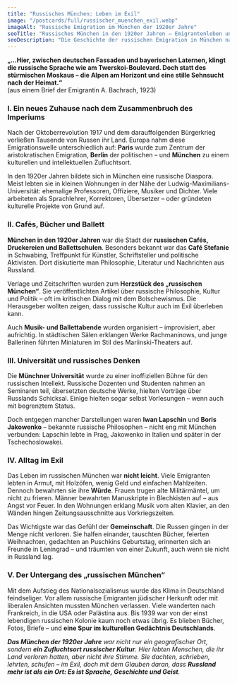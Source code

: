 ```yaml
---
title: "Russisches München: Leben im Exil"
image: "/postcards/full/russischer_muenchen_exil.webp"
imageAlt: "Russische Emigration im München der 1920er Jahre"
seoTitle: "Russisches München in den 1920er Jahren – Emigrantenleben und kulturelles Gedächtnis"
seoDescription: "Die Geschichte der russischen Emigration in München nach 1917: Cafés, Universität, Verlage und Leben im Exil."
---
```


**„…Hier, zwischen deutschen Fassaden und bayerischen Laternen, klingt die russische Sprache wie am Twerskoi-Boulevard. Doch statt des stürmischen Moskaus – die Alpen am Horizont und eine stille Sehnsucht nach der Heimat.“**  
(aus einem Brief der Emigrantin A. Bachrach, 1923)

### I. Ein neues Zuhause nach dem Zusammenbruch des Imperiums
Nach der Oktoberrevolution 1917 und dem darauffolgenden Bürgerkrieg verließen Tausende von Russen ihr Land. Europa nahm diese Emigrationswelle unterschiedlich auf: **Paris** wurde zum Zentrum der aristokratischen Emigration, **Berlin** der politischen – und **München** zu einem kulturellen und intellektuellen Zufluchtsort.

In den 1920er Jahren bildete sich in München eine russische Diaspora. Meist lebten sie in kleinen Wohnungen in der Nähe der Ludwig-Maximilians-Universität: ehemalige Professoren, Offiziere, Musiker und Dichter. Viele arbeiteten als Sprachlehrer, Korrektoren, Übersetzer – oder gründeten kulturelle Projekte von Grund auf.

### II. Cafés, Bücher und Ballett
**München in den 1920er Jahren** war die Stadt der **russischen Cafés, Druckereien und Ballettschulen**. Besonders bekannt war das **Café Stefanie** in Schwabing, Treffpunkt für Künstler, Schriftsteller und politische Aktivisten. Dort diskutierte man Philosophie, Literatur und Nachrichten aus Russland.

Verlage und Zeitschriften wurden zum **Herzstück des „russischen München“**. Sie veröffentlichten Artikel über russische Philosophie, Kultur und Politik – oft im kritischen Dialog mit dem Bolschewismus. Die Herausgeber wollten zeigen, dass russische Kultur auch im Exil überleben kann.

Auch **Musik- und Ballettabende** wurden organisiert – improvisiert, aber aufrichtig. In städtischen Sälen erklangen Werke Rachmaninows, und junge Ballerinen führten Miniaturen im Stil des Mariinski-Theaters auf.

### III. Universität und russisches Denken
Die **Münchner Universität** wurde zu einer inoffiziellen Bühne für den russischen Intellekt. Russische Dozenten und Studenten nahmen an Seminaren teil, übersetzten deutsche Werke, hielten Vorträge über Russlands Schicksal. Einige hielten sogar selbst Vorlesungen – wenn auch mit begrenztem Status.

Doch entgegen mancher Darstellungen waren **Iwan Lapschin** und **Boris Jakowenko** – bekannte russische Philosophen – nicht eng mit München verbunden: Lapschin lebte in Prag, Jakowenko in Italien und später in der Tschechoslowakei.

### IV. Alltag im Exil
Das Leben im russischen München war **nicht leicht**. Viele Emigranten lebten in Armut, mit Holzöfen, wenig Geld und einfachen Mahlzeiten. Dennoch bewahrten sie ihre **Würde**. Frauen trugen alte Militärmäntel, um nicht zu frieren. Männer bewahrten Manuskripte in Blechkisten auf – aus Angst vor Feuer. In den Wohnungen erklang Musik vom alten Klavier, an den Wänden hingen Zeitungsausschnitte aus Vorkriegszeiten.

Das Wichtigste war das Gefühl der **Gemeinschaft**. Die Russen gingen in der Menge nicht verloren. Sie halfen einander, tauschten Bücher, feierten Weihnachten, gedachten an Puschkins Geburtstag, erinnerten sich an Freunde in Leningrad – und träumten von einer Zukunft, auch wenn sie nicht in Russland lag.

### V. Der Untergang des „russischen München“
Mit dem Aufstieg des Nationalsozialismus wurde das Klima in Deutschland feindseliger. Vor allem russische Emigranten jüdischer Herkunft oder mit liberalen Ansichten mussten München verlassen. Viele wanderten nach Frankreich, in die USA oder Palästina aus. Bis 1939 war von der einst lebendigen russischen Kolonie kaum noch etwas übrig. Es blieben Bücher, Fotos, Briefe – und **eine Spur im kulturellen Gedächtnis Deutschlands**.

_**Das München der 1920er Jahre** war nicht nur ein geografischer Ort, sondern **ein Zufluchtsort russischer Kultur**. Hier lebten Menschen, die ihr Land verloren hatten, aber nicht ihre Stimme. Sie dachten, schrieben, lehrten, schufen – im Exil, doch mit dem Glauben daran, dass **Russland mehr ist als ein Ort: Es ist Sprache, Geschichte und Geist**._
